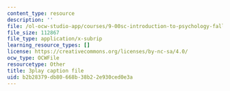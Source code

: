 ```yaml
---
content_type: resource
description: ''
file: /ol-ocw-studio-app/courses/9-00sc-introduction-to-psychology-fall-2011/b2b28379db80668b38b22e930ced0e3a_Vko17una2Zw.srt
file_size: 112867
file_type: application/x-subrip
learning_resource_types: []
license: https://creativecommons.org/licenses/by-nc-sa/4.0/
ocw_type: OCWFile
resourcetype: Other
title: 3play caption file
uid: b2b28379-db80-668b-38b2-2e930ced0e3a
---
```

